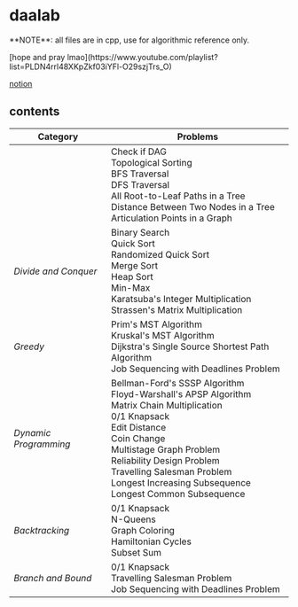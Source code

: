 # daalab

<p class="callout info">**NOTE**: all files are in cpp, use for algorithmic reference only.</p>
[hope and pray lmao](https://www.youtube.com/playlist?list=PLDN4rrl48XKpZkf03iYFl-O29szjTrs_O)

[notion](https://plant-cast-7e9.notion.site/DAALAB-180e8458f60c8020a93dc493510fb0ec?pvs=4)

## contents

 | **Category**            | **Problems**                                                                 |
|-------------------------|--------------------------------------------------------------------------------------------|
|   | Check if DAG<br>Topological Sorting<br>BFS Traversal<br>DFS Traversal<br>All Root-to-Leaf Paths in a Tree<br>Distance Between Two Nodes in a Tree<br>Articulation Points in a Graph |
| *Divide and Conquer*    | Binary Search<br>Quick Sort<br>Randomized Quick Sort<br>Merge Sort<br>Heap Sort<br>Min-Max<br>Karatsuba's Integer Multiplication<br>Strassen's Matrix Multiplication |
| *Greedy*                | Prim's MST Algorithm<br>Kruskal's MST Algorithm<br>Dijkstra's Single Source Shortest Path Algorithm<br>Job Sequencing with Deadlines Problem |
| *Dynamic Programming*   | Bellman-Ford's SSSP Algorithm<br>Floyd-Warshall's APSP Algorithm<br>Matrix Chain Multiplication<br>0/1 Knapsack<br>Edit Distance<br>Coin Change<br>Multistage Graph Problem<br>Reliability Design Problem<br>Travelling Salesman Problem<br>Longest Increasing Subsequence<br>Longest Common Subsequence |
| *Backtracking*          | 0/1 Knapsack<br>N-Queens<br>Graph Coloring<br>Hamiltonian Cycles<br>Subset Sum             |
| *Branch and Bound*      | 0/1 Knapsack<br>Travelling Salesman Problem<br>Job Sequencing with Deadlines Problem       |